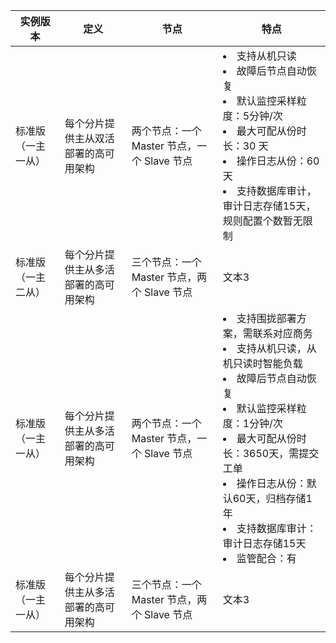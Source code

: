 
| 实例版本 | 定义 | 节点 |特点|
|---------|---------|---------|---------|
|  标准版（一主一从） | 每个分片提供主从双活部署的高可用架构 | 两个节点：一个 Master 节点，一个 Slave 节点 |<li>支持从机只读<li>故障后节点自动恢复<li>默认监控采样粒度：5分钟/次<li>最大可配从份时长：30 天<li>操作日志从份：60 天<li>支持数据库审计，审计日志存储15天，规则配置个数暂无限制 |
|  标准版（一主二从） | 每个分片提供主从多活部署的高可用架构 | 三个节点：一个 Master 节点，两个 Slave 节点 |文本3 |
|  标准版（一主一从） | 每个分片提供主从多活部署的高可用架构 | 两个节点：一个 Master 节点，一个 Slave 节点 |<li>支持围拢部署方案，需联系对应商务<li>支持从机只读，从机只读时智能负载<li>故障后节点自动恢复<li>默认监控采样粒度：1分钟/次<li>最大可配从份时长：3650天，需提交工单<li>操作日志从份：默认60天，归档存储1年<li>支持数据库审计：审计日志存储15天<li>监管配合：有 |
|  标准版（一主一从） | 每个分片提供主从多活部署的高可用架构 | 三个节点：一个 Master 节点，两个 Slave 节点 |文本3 |



